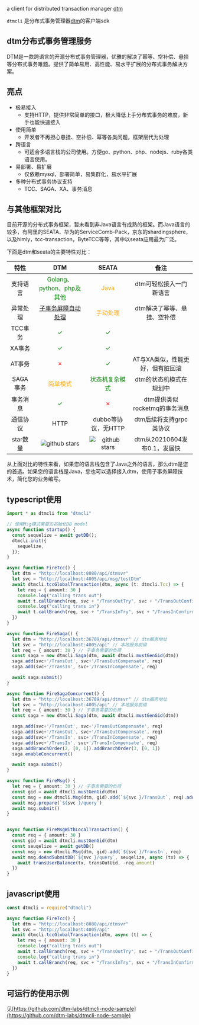a client for distributed transaction manager [dtm](https://github.com/dtm-labs/dtm)

`dtmcli` 是分布式事务管理器[dtm](https://github.com/dtm-labs/dtm)的客户端sdk

## dtm分布式事务管理服务

DTM是一款跨语言的开源分布式事务管理器，优雅的解决了幂等、空补偿、悬挂等分布式事务难题。提供了简单易用、高性能、易水平扩展的分布式事务解决方案。

## 亮点

* 极易接入
  - 支持HTTP，提供非常简单的接口，极大降低上手分布式事务的难度，新手也能快速接入
* 使用简单
  - 开发者不再担心悬挂、空补偿、幂等各类问题，框架层代为处理
* 跨语言
  - 可适合多语言栈的公司使用。方便go、python、php、nodejs、ruby各类语言使用。
* 易部署、易扩展
  - 仅依赖mysql，部署简单，易集群化，易水平扩展
* 多种分布式事务协议支持
  - TCC、SAGA、XA、事务消息

## 与其他框架对比

目前开源的分布式事务框架，暂未看到非Java语言有成熟的框架。而Java语言的较多，有阿里的SEATA、华为的ServiceComb-Pack，京东的shardingsphere，以及himly，tcc-transaction，ByteTCC等等，其中以seata应用最为广泛。

下面是dtm和seata的主要特性对比：

|  特性| DTM | SEATA |备注|
|:-----:|:----:|:----:|:----:|
| 支持语言 |<span style="color:green">Golang、python、php及其他</span>|<span style="color:orange">Java</span>|dtm可轻松接入一门新语言|
|异常处理| <span style="color:green">[子事务屏障自动处理](https://zhuanlan.zhihu.com/p/388444465)</span>|<span style="color:orange">手动处理</span> |dtm解决了幂等、悬挂、空补偿|
| TCC事务| <span style="color:green">✓</span>|<span style="color:green">✓</span>||
| XA事务|<span style="color:green">✓</span>|<span style="color:green">✓</span>||
|AT事务|<span style="color:red">✗</span>|<span style="color:green">✓</span>|AT与XA类似，性能更好，但有脏回滚|
| SAGA事务 |<span style="color:orange">简单模式</span> |<span style="color:green">状态机复杂模式</span> |dtm的状态机模式在规划中|
|事务消息|<span style="color:green">✓</span>|<span style="color:red">✗</span>|dtm提供类似rocketmq的事务消息|
|通信协议|HTTP|dubbo等协议，无HTTP|dtm后续将支持grpc类协议|
|star数量|<img src="https://img.shields.io/github/stars/dtm-labs/dtm.svg?style=social" alt="github stars"/>|<img src="https://img.shields.io/github/stars/seata/seata.svg?style=social" alt="github stars"/>|dtm从20210604发布0.1，发展快|

从上面对比的特性来看，如果您的语言栈包含了Java之外的语言，那么dtm是您的首选。如果您的语言栈是Java，您也可以选择接入dtm，使用子事务屏障技术，简化您的业务编写。

## typescript使用

```ts
import * as dtmcli from "dtmcli"

// 使用Msg模式需要先初始化DB model
async function startup() {
  const sequelize = await getDB();
  dtmcli.init({
    sequelize,
  });
}

async function FireTcc() {
  let dtm = "http://localhost:8080/api/dtmsvr"
  let svc = "http://localhost:4005/api/msg/testDtm"
  await dtmcli.tccGlobalTransaction(dtm, async (t: dtmcli.Tcc) => {
    let req = { amount: 30 }
    console.log("calling trans out")
    await t.callBranch(req, svc + "/TransOutTry", svc + "/TransOutConfirm", svc + "/TransOutCancel")
    console.log("calling trans in")
    await t.callBranch(req, svc + "/TransInTry", svc + "/TransInConfirm", svc + "/TransInCancel")
  })
}

async function FireSaga() {
  let dtm = "http://localhost:36789/api/dtmsvr" // dtm服务地址
  let svc = "http://localhost:4005/api" // 本地服务前缀
  let req = { amount: 30 } // 子事务需要的负荷
  const saga = new dtmcli.Saga(dtm, await dtmcli.mustGenGid(dtm))
  saga.add(svc+'/TransOut', svc+'/TransOutCompensate', req)
  saga.add(svc+'/TransIn', svc+'/TransInCompensate', req)

  await saga.submit()
}

async function FireSagaConcurrent() {
  let dtm = "http://localhost:36789/api/dtmsvr" // dtm服务地址
  let svc = "http://localhost:4005/api" // 本地服务前缀
  let req = { amount: 30 } // 子事务需要的负荷
  const saga = new dtmcli.Saga(dtm, await dtmcli.mustGenGid(dtm))

  saga.add(svc+'/TransOut', svc+'/TransOutCompensate', req)
  saga.add(svc+'/TransOut', svc+'/TransOutCompensate', req)
  saga.add(svc+'/TransIn', svc+'/TransInCompensate', req)
  saga.add(svc+'/TransIn', svc+'/TransInCompensate', req)
  saga.addBranchOrder(2, [0, 1]).addBranchOrder(3, [0, 1])
  saga.enableConcurrent()

  await saga.submit()
}

async function FireMsg() {
  let req = { amount: 30 } // 子事务需要的负荷
  const gid = await dtmcli.mustGenGid(dtm)
  const msg = new dtmcli.Msg(dtm, gid).add(`${svc }/TransOut`, req).add(`${svc }/TransIn`, req)
  await msg.prepare(`${svc }/query`)
  await msg.submit()
}


async function FireMsgWithLocalTransaction() {
  const req = { amount: 30 }
  const gid = await dtmcli.mustGenGid(dtm)
  const seuqelize = await getDB()
  const msg = new dtmcli.Msg(dtm, gid).add(`${svc }/TransIn`, req)
  await msg.doAndSubmitDB(`${svc }/query`, seuqelize, async (tx) => {
    await transUserBalance(tx, transOutUid, -req.amount)
  })
}
```

## javascript使用

```js
const dtmcli = require("dtmcli")

async function FireTcc() {
  let dtm = "http://localhost:8080/api/dtmsvr"
  let svc = "http://localhost:4005/api"
  await dtmcli.tccGlobalTransaction(dtm, async (t) => {
    let req = { amount: 30 }
    console.log("calling trans out")
    await t.callBranch(req, svc + "/TransOutTry", svc + "/TransOutConfirm", svc + "/TransOutCancel")
    console.log("calling trans in")
    await t.callBranch(req, svc + "/TransInTry", svc + "/TransInConfirm", svc + "/TransInCancel")
  })
}
```

## 可运行的使用示例

见[https://github.com/dtm-labs/dtmcli-node-sample](https://github.com/dtm-labs/dtmcli-node-sample)

